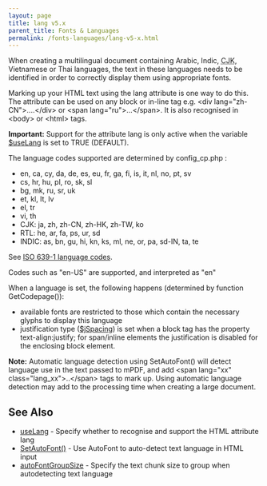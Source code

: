 ```yaml
---
layout: page
title: lang v5.x
parent_title: Fonts & Languages
permalink: /fonts-languages/lang-v5-x.html
---
```


<div id="bpmbook" class="bpmbook" style="direction:ltr;">
<div class="topic_user_field">
<div id="U0">
<p>When creating a multilingual document containing Arabic, Indic, <acronym title="Chinese-Japanese-Korean languages">CJK</acronym>, Vietnamese or Thai languages, the text in these languages needs to be identified in order to correctly display them using appropriate fonts.</p>
<p>Marking up your HTML text using the lang attribute is one way to do this. The attribute can be used on any block or in-line tag e.g. &lt;div lang="zh-CN"&gt;....&lt;/div&gt; or &lt;span lang="ru"&gt;...&lt;/span&gt;. It is also recognised in &lt;body&gt; or &lt;html&gt; tags.</p>

<div class="alert alert-info" role="alert"><b>Important:</b> Support for the attribute <span class="parameter">lang</span> is only active when the variable <a href="/reference/mpdf-variables/uselang.html">$useLang</a> is set to <span class="smallblock">TRUE</span> (<span class="smallblock">DEFAULT</span>).</div>
<p>The language codes supported are determined by <span class="filename">config_cp.php</span> :</p>
<ul>
<li>en, ca, cy, da, de, es, eu, fr, ga, fi, is, it, nl, no, pt, sv</li>
<li>cs, hr, hu, pl, ro, sk, sl</li>
<li>bg, mk, ru, sr, uk</li>
<li>et, kl, lt, lv</li>
<li>el, tr</li>
<li>vi, th</li>
<li>CJK: ja, zh, zh-CN, zh-HK, zh-TW, ko</li>
<li>RTL: he, ar, fa, ps, ur, sd</li>
<li>INDIC: as, bn, gu, hi, kn, ks, ml, ne, or, pa, sd-IN, ta, te</li>
</ul>
<p>See <a href="/reference/codepages-glyphs/iso-639-1-language-codes.html">ISO 639-1 language codes</a>.</p>
<p>Codes such as "en-US" are supported, and interpreted as "en"</p>
<p>When a language is set, the following happens (determined by function <span class="function">GetCodepage()</span>):</p>
<ul>
<li>available fonts are restricted to those which contain the necessary glyphs to display this language</li>
<li>justification type (<a href="index9a03.html?tid=203">$jSpacing</a>) is set when a block tag has the property <span class="parameter">text-align:justify</span>; for span/inline elements the justification is disabled for the enclosing block element.</li>
</ul>

<div class="alert alert-info" role="alert"><b>Note:</b> Automatic language detection using <span class="function">SetAutoFont()</span> will detect language use in the text passed to mPDF, and add <span class="filename">&lt;span lang="xx" class="lang_xx"&gt;..&lt;/span&gt;</span> tags to mark up. Using automatic language detection may add to the processing time when creating a large document.</div>
<h2>See Also</h2>
<ul>
<li class="manual_boxlist"><a href="/reference/mpdf-variables/uselang.html">useLang</a> - Specify whether to recognise and support the HTML attribute lang</li>
<li class="manual_boxlist"><a href="/reference/mpdf-functions/setautofont.html">SetAutoFont()</a> - Use AutoFont to auto-detect text language in HTML input</li>
<li class="manual_boxlist"><a href="/reference/mpdf-variables/autofontgroupsize.html">autoFontGroupSize</a> - Specify the text chunk size to group when autodetecting text language</li>
</ul>
</div>
</div>

